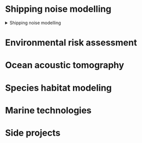 # Shipping noise modelling

<details>
   <summary> Shipping noise modelling </summary>
   <p>
      
   Ship-generated vibrations propagate underwater. [See more...](https://faulanier.github.io/shipping_noise_modelling)
   

   </p>
</details>

<!--
Integrate code wirh pyhthon syntactic color 

```python
print("hello world!")
```

-->


# Environmental risk assessment
# Ocean acoustic tomography
# Species habitat modeling
# Marine technologies

# Side projects

<!--
## Science management
## Reshuffling the world
-->
